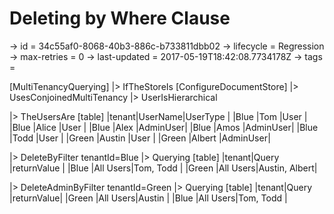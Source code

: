 # Deleting by Where Clause

-> id = 34c55af0-8068-40b3-886c-b733811dbb02
-> lifecycle = Regression
-> max-retries = 0
-> last-updated = 2017-05-19T18:42:08.7734178Z
-> tags = 

[MultiTenancyQuerying]
|> IfTheStoreIs
    [ConfigureDocumentStore]
    |> UsesConjoinedMultiTenancy
    |> UserIsHierarchical

|> TheUsersAre
    [table]
    |tenant|UserName|UserType |
    |Blue  |Tom     |User     |
    |Blue  |Alice   |User     |
    |Blue  |Alex    |AdminUser|
    |Blue  |Amos    |AdminUser|
    |Blue  |Todd    |User     |
    |Green |Austin  |User     |
    |Green |Albert  |AdminUser|

|> DeleteByFilter tenantId=Blue
|> Querying
    [table]
    |tenant|Query    |returnValue   |
    |Blue  |All Users|Tom, Todd     |
    |Green |All Users|Austin, Albert|

|> DeleteAdminByFilter tenantId=Green
|> Querying
    [table]
    |tenant|Query    |returnValue|
    |Green |All Users|Austin     |
    |Blue  |All Users|Tom, Todd  |

~~~
